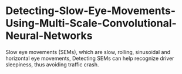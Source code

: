 # Detecting-Slow-Eye-Movements-Using-Multi-Scale-Convolutional-Neural-Networks
Slow eye movements (SEMs), which are slow, rolling, sinusoidal and horizontal eye movements, Detecting SEMs can help recognize driver sleepiness, thus avoiding traffic crash.  
